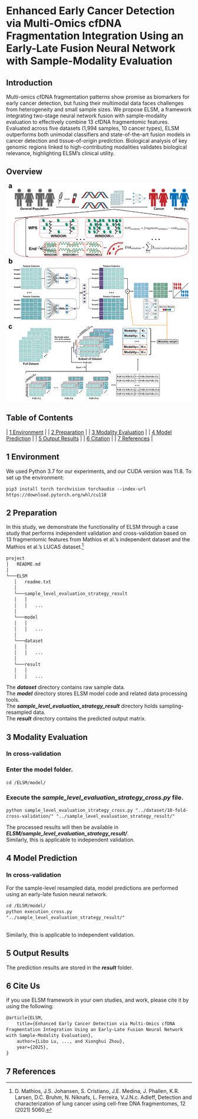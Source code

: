 # Enhanced Early Cancer Detection via Multi-Omics cfDNA Fragmentation Integration Using an Early-Late Fusion Neural Network with Sample-Modality Evaluation
## Introduction
Multi-omics cfDNA fragmentation patterns show promise as biomarkers for early cancer detection, but fusing their multimodal data faces challenges from heterogeneity and small sample sizes. We propose ELSM, a framework integrating two-stage neural network fusion with sample-modality evaluation to effectively combine 13 cfDNA fragmentomic features. Evaluated across five datasets (1,994 samples, 10 cancer types), ELSM outperforms both unimodal classifiers and state-of-the-art fusion models in cancer detection and tissue-of-origin prediction. Biological analysis of key genomic regions linked to high-contributing modalities validates biological relevance, highlighting ELSM’s clinical utility.

## Overview
<div align=center>
<img src="https://github.com/llb895/ELSM/blob/main/Fig/1.png">
</div>

## Table of Contents
| [1 Environment](#section1) |
| [2 Preparation](#section2) |
| [3 Modality Evaluation](#section3) |
| [4 Model Prediction](#section4) |
| [5 Output Results](#section5) |
| [6 Citation](#section6) |
| [7 References](#section7) |


<a id="section1"></a>
## 1 Environment
We used Python 3.7 for our experiments, and our CUDA version was 11.8. 
To set up the environment:
```
pip3 install torch torchvision torchaudio --index-url https://download.pytorch.org/whl/cu118
```

<a id="section2"></a>
## 2 Preparation
In this study, we demonstrate the functionality of ELSM through a case study that performs independent validation and cross-validation based on 13 fragmentomic features from Mathios et al.’s independent dataset and the Mathios et al.’s LUCAS dataset.[^1]
```
project
│   README.md
│   
└───ELSM
   │   readme.txt
   │
   └───sample_level_evaluation_strategy_result
   │   │
   │   │   ...    
   │
   └───model
   │   │
   │   │   ...
   │ 
   └───dataset
   │   │
   │   │   ...
   │ 
   └───result
   │   │
   │   │   ...
```
The ***dataset*** directory contains raw sample data. <br>
The ***model*** directory stores ELSM model code and related data processing tools. <br>
The ***sample_level_evaluation_strategy_result*** directory holds sampling-resampled data.<br>
The ***result*** directory contains the predicted output matrix.<br>

<a id="section3"></a>
## 3 Modality Evaluation
### In cross-validation
### Enter the model folder.
```
cd /ELSM/model/
```
### Execute the ***sample_level_evaluation_strategy_cross.py*** file.
```
python sample_level_evaluation_strategy_cross.py "../dataset/10-fold-cross-validation/" "../sample_level_evaluation_strategy_result/"
```
The processed results will then be available in ***ELSM/sample_level_evaluation_strategy_result/***.<br>
Similarly, this is applicable to independent validation.

<a id="section4"></a>
## 4 Model Prediction
### In cross-validation
For the sample-level resampled data, model predictions are performed using an early-late fusion neural network.
```
cd /ELSM/model/
python execution_cross.py "../sample_level_evaluation_strategy_result/" 
```
<br>
Similarly, this is applicable to independent validation.

<a id="section5"></a>
## 5 Output Results
The prediction results are stored in the ***result*** folder.


<a id="section6"></a>
## 6 Cite Us
If you use ELSM framework in your own studies, and work, please cite it by using the following:
```
@article{ELSM,
    title={Enhanced Early Cancer Detection via Multi-Omics cfDNA Fragmentation Integration Using an Early-Late Fusion Neural Network with Sample-Modality Evaluation},
    author={Libo Lu, ..., and Xionghui Zhou},
    year={2025},
}
```

<a id="section7"></a>
## 7 References
[^1]:D. Mathios, J.S. Johansen, S. Cristiano, J.E. Medina, J. Phallen, K.R. Larsen, D.C. Bruhm, N. Niknafs, L. Ferreira, V.J.N.c. Adleff, Detection and characterization of lung cancer using cell-free DNA fragmentomes, 12 (2021) 5060.
